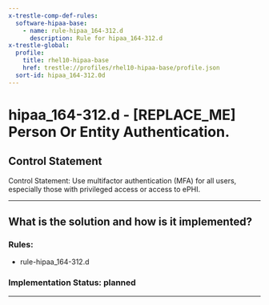 ```yaml
---
x-trestle-comp-def-rules:
  software-hipaa-base:
    - name: rule-hipaa_164-312.d
      description: Rule for hipaa_164-312.d
x-trestle-global:
  profile:
    title: rhel10-hipaa-base
    href: trestle://profiles/rhel10-hipaa-base/profile.json
  sort-id: hipaa_164-312.0d
---
```


# hipaa_164-312.d - \[REPLACE_ME\] Person Or Entity Authentication.

## Control Statement

Control Statement: Use multifactor authentication (MFA) for all users, especially those with privileged access or access to ePHI.

______________________________________________________________________

## What is the solution and how is it implemented?

<!-- For implementation status enter one of: implemented, partial, planned, alternative, not-applicable -->

<!-- Note that the list of rules under ### Rules: is read-only and changes will not be captured after assembly to JSON -->

<!-- Add control implementation description here for control: hipaa_164-312.d -->

### Rules:

  - rule-hipaa_164-312.d

### Implementation Status: planned

______________________________________________________________________
